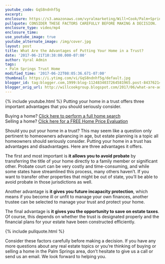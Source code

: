 ```yaml
---
youtube_code: GqS8ndnhf5g
excerpt:
enclosure: https://s3.amazonaws.com/vyralmarketing/Will+Cook/Palm+Springs+Real+Estate+Agent+Should+you+put+your+home+in+a+trust.mp4
pullquote: CONSIDER THESE FACTORS CAREFULLY BEFORE MAKING A DECISION.
enclosure_type: video/mp4
enclosure_time:
use_youtube_image: true
youtube_alternate_image: /img/cover.jpg
layout: post
title: What Are the Advantages of Putting Your Home in a Trust?
date: '2017-06-21T10:38:00.000-07:00'
author: Vyral Admin
tags:
- Palm Springs Trust Home
modified_time: '2017-06-22T08:05:36.671-07:00'
thumbnail: https://i.ytimg.com/vi/GqS8ndnhf5g/default.jpg
blogger_id: tag:blogger.com,1999:blog-1124834037264581965.post-84376214114619040
blogger_orig_url: http://willcookgroup.blogspot.com/2017/06/what-are-advantages-of-putting-your.html
---
```

{% include youtube.html %}
Putting your home in a trust offers three important advantages that you should seriously consider.

<div class="post-cta">
Buying a home? <a href="http://will.palmspringsarea.properties/index.php?types[]=1&types[]=2&areas[]=city%3APalm+Springs&fbts=3108061&beds=0&baths=0&min=0&max=30000000&map=0&options[]=new&sortby=listings.listingdate+DESC&quick=1&ppc=VyralVideoBlog_Buyers&addht=VyralVideoBlog_Buyers#rslt" target="_blank">Click here to perform a full home search</a><br>
Selling a home? <a href="http://www.topproducer.com/pages/index.html?pageid=a237f3ff-79a3-40c9-96d2-a3ad8cda13ac" target="_blank">Click here for a FREE Home Price Evaluation</a>
</div>

 Should you put your home in a trust? This may seem like a question only pertinent to homeowners advancing in age, but estate planning is a topic all homeowners should seriously consider. Putting your home in a trust has advantages and disadvantages. Here are three advantages it offers.

The first and most important is **it allows you to avoid probate** by transferring the title of your home directly to a family member or significant other. Probate court can be very costly and time-consuming, and while some states have streamlined this process, many others haven’t. If you want to transfer other properties that might be out of state, you’ll be able to avoid probate in those jurisdictions as well.

Another advantage is **it gives you future incapacity protection**, which means if you become ill or unfit to manage your own finances, another trustee can be selected to manage your trust and protect your home.

The final advantage is **it gives you the opportunity to save on estate taxes**. Of course, this depends on whether the trust is designated properly and the financial plans for your estate have been constructed efficiently.

{% include pullquote.html %}

Consider these factors carefully before making a decision. If you have any more questions about any real estate topics or you’re thinking of buying or selling a home in the Palm Springs area, don’t hesitate to give us a call or send us an email. We look forward to helping you.
